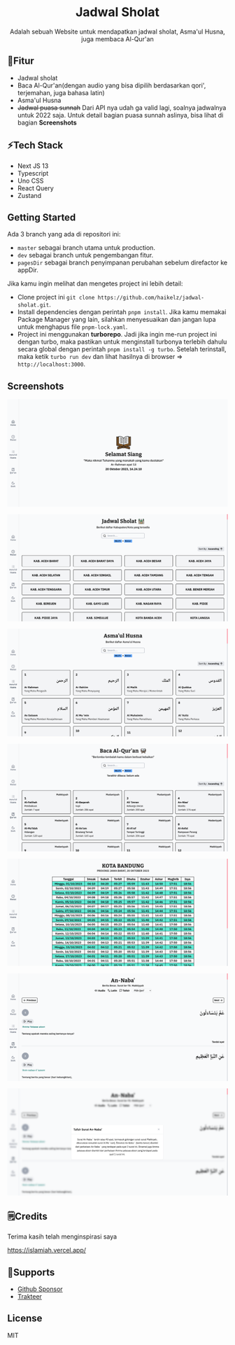 <div align="center">
  <h1>Jadwal Sholat</h1> 
  <p>Adalah sebuah Website untuk mendapatkan jadwal sholat, Asma'ul Husna, juga membaca Al-Qur'an</p>
</div>

## 📝Fitur

- Jadwal sholat
- Baca Al-Qur'an(dengan audio yang bisa dipilih berdasarkan qori', terjemahan, juga bahasa latin)
- Asma'ul Husna
- ~~Jadwal puasa sunnah~~ Dari API nya udah ga valid lagi, soalnya jadwalnya untuk 2022 saja. Untuk detail bagian puasa sunnah aslinya, bisa lihat di bagian **Screenshots**

## ⚡Tech Stack

- Next JS 13
- Typescript
- Uno CSS
- React Query
- Zustand

## Getting Started

Ada 3 branch yang ada di repositori ini:

- `master` sebagai branch utama untuk production.
- `dev` sebagai branch untuk pengembangan fitur.
- `pagesDir` sebagai branch penyimpanan perubahan sebelum direfactor ke appDir.

Jika kamu ingin melihat dan mengetes project ini lebih detail:

- Clone project ini `git clone https://github.com/haikelz/jadwal-sholat.git`.
- Install dependencies dengan perintah `pnpm install`. Jika kamu memakai Package Manager yang lain, silahkan menyesuaikan dan jangan lupa untuk menghapus file `pnpm-lock.yaml`.
- Project ini menggunakan **turborepo**. Jadi jika ingin me-run project ini dengan turbo, maka pastikan untuk menginstall turbonya terlebih dahulu secara global dengan perintah `pnpm install -g turbo`. Setelah terinstall, maka ketik `turbo run dev` dan lihat hasilnya di browser => `http://localhost:3000`.

## Screenshots

![ss 1](/static/docs/ss-desktop-1.png)

![ss 2](/static/docs/ss-desktop-2.png)

![ss 3](/static/docs/ss-desktop-3.png)

![ss 4](/static/docs/ss-desktop-4.png)

![ss 5](/static/docs/ss-desktop-5.png)

![ss 8](/static/docs/ss-desktop-8.png)

![ss 9](/static/docs/ss-desktop-9.png)

## 🗒️Credits

Terima kasih telah menginspirasi saya

https://islamiah.vercel.app/

## 🤝Supports

- [Github Sponsor](https://github.com/sponsors/haikelz)
- [Trakteer](https://trakteer.id/haikelz/tip)

## License

MIT
